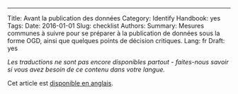 ---
Title: Avant la publication des données
Category: Identify
Handbook: yes
Tags:
Date: 2016-01-01
Slug: checklist
Authors:
Summary: Mesures communes à suivre pour se préparer à la publication de données sous la forme OGD, ainsi que quelques points de décision critiques.
Lang: fr
Draft: yes


<em>Les traductions ne sont pas encore disponibles partout - faites-nous savoir si vous avez besoin de ce contenu dans votre langue.</em>

Cet article est [disponible en anglais](/en/identify/checklist).
